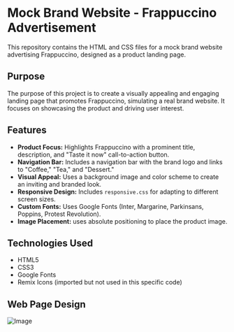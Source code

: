 # Mock Brand Website - Frappuccino Advertisement

This repository contains the HTML and CSS files for a mock brand website advertising Frappuccino, designed as a product landing page.

## Purpose

The purpose of this project is to create a visually appealing and engaging landing page that promotes Frappuccino, simulating a real brand website. It focuses on showcasing the product and driving user interest.

## Features

* **Product Focus:** Highlights Frappuccino with a prominent title, description, and "Taste it now" call-to-action button.
* **Navigation Bar:** Includes a navigation bar with the brand logo and links to "Coffee," "Tea," and "Dessert."
* **Visual Appeal:** Uses a background image and color scheme to create an inviting and branded look.
* **Responsive Design:** Includes `responsive.css` for adapting to different screen sizes.
* **Custom Fonts:** Uses Google Fonts (Inter, Margarine, Parkinsans, Poppins, Protest Revolution).
* **Image Placement:** uses absolute positioning to place the product image.

## Technologies Used

* HTML5
* CSS3
* Google Fonts
* Remix Icons (imported but not used in this specific code)

## Web Page Design

![Image](https://github.com/user-attachments/assets/4a89ab2a-c721-407a-86d0-c3d67e25d2ff)
